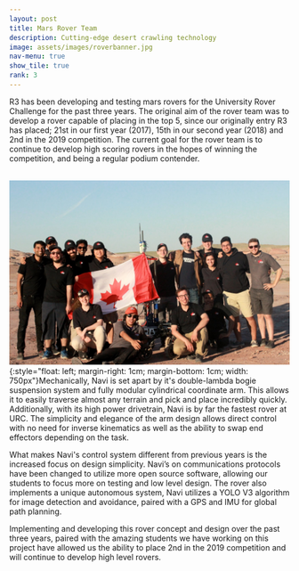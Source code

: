 ```yaml
---
layout: post
title: Mars Rover Team
description: Cutting-edge desert crawling technology
image: assets/images/roverbanner.jpg
nav-menu: true
show_tile: true
rank: 3
---
```


R3 has been developing and testing mars rovers for the University Rover Challenge for the past three years. The original aim of the rover team was to develop a rover capable of placing in the top 5, since our originally entry R3 has placed; 21st in our first year (2017), 15th in our second year (2018) and 2nd  in the 2019 competition. The current goal for the rover team is to continue to develop high scoring rovers in the hopes of winning the competition, and being a regular podium contender. 

<br />![RoboSub Team at Competition](assets/images/rover1.jpg){:style="float: left; margin-right: 1cm; margin-bottom: 1cm; width: 750px"}Mechanically, Navi is set apart by it's double-lambda bogie suspension system and fully modular cylindrical coordinate arm. This allows it to easily traverse almost any terrain and pick and place incredibly quickly. Additionally, with its high power drivetrain, Navi is by far the fastest rover at URC. The simplicity and elegance of the arm design allows direct control with no need for inverse kinematics as well as the ability to swap end effectors depending on the task.

What makes Navi's control system different from previous years is the increased focus on design simplicity. Navi’s on communications protocols have been changed to utilize more open source software, allowing our students to focus more on testing and low level design. The rover also implements a unique autonomous system, Navi utilizes a YOLO V3 algorithm for image detection and avoidance, paired with a GPS and IMU for global path planning. 

Implementing and developing this rover concept and design over the past three years, paired with the amazing students we have working on this project have allowed us the ability to place 2nd  in the 2019 competition and will continue to develop high level rovers.
